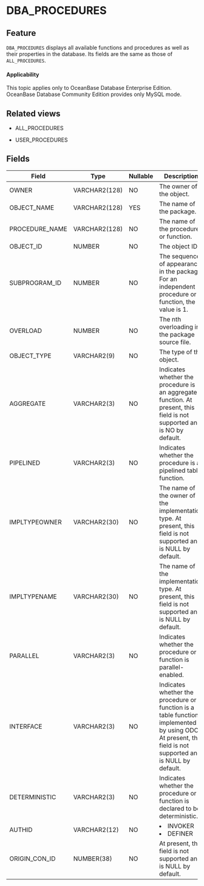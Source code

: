 DBA_PROCEDURES
===================================

Feature
-----------

`DBA_PROCEDURES` displays all available functions and procedures as well as their properties in the database. Its fields are the same as those of `ALL_PROCEDURES`.

<main id="notice" >
    <h4>Applicability</h4>
    <p>This topic applies only to OceanBase Database Enterprise Edition. OceanBase Database Community Edition provides only MySQL mode. </p>
  </main>

Related views
-------------

* ALL_PROCEDURES



* USER_PROCEDURES






Fields
-------------



| **Field**      | **Type**      | **Nullable** | **Description**                                                                                                                                            |
|----------------|---------------|--------------|------------------------------------------------------------------------------------------------------------------------------------------------------------|
| OWNER          | VARCHAR2(128) | NO           | The owner of the object.                                                                                                                                   |
| OBJECT_NAME    | VARCHAR2(128) | YES          | The name of the package.                                                                                                                                   |
| PROCEDURE_NAME | VARCHAR2(128) | NO           | The name of the procedure or function.                                                                                                                     |
| OBJECT_ID      | NUMBER        | NO           | The object ID.                                                                                                                                             |
| SUBPROGRAM_ID  | NUMBER        | NO           | The sequence of appearance in the package. For an independent procedure or function, the value is 1.                                                       |
| OVERLOAD       | NUMBER        | NO           | The nth overloading in the package source file.                                                                                                            |
| OBJECT_TYPE    | VARCHAR2(9)   | NO           | The type of the object.                                                                                                                                    |
| AGGREGATE      | VARCHAR2(3)   | NO           | Indicates whether the procedure is an aggregate function. At present, this field is not supported and is NO by default.                                    |
| PIPELINED      | VARCHAR2(3)   | NO           | Indicates whether the procedure is a pipelined table function.                                                                                             |
| IMPLTYPEOWNER  | VARCHAR2(30)  | NO           | The name of the owner of the implementation type. At present, this field is not supported and is NULL by default.                                          |
| IMPLTYPENAME   | VARCHAR2(30)  | NO           | The name of the implementation type. At present, this field is not supported and is NULL by default.                                                       |
| PARALLEL       | VARCHAR2(3)   | NO           | Indicates whether the procedure or function is parallel-enabled.                                                                                           |
| INTERFACE      | VARCHAR2(3)   | NO           | Indicates whether the procedure or function is a table function implemented by using ODCI. At present, this field is not supported and is NULL by default. |
| DETERMINISTIC  | VARCHAR2(3)   | NO           | Indicates whether the procedure or function is declared to be deterministic.                                                                               |
| AUTHID         | VARCHAR2(12)  | NO           | <li> INVOKER   <li> DEFINER                                                                                                                                |
| ORIGIN_CON_ID  | NUMBER(38)    | NO           | At present, this field is not supported and is NULL by default.                                                                                            |



